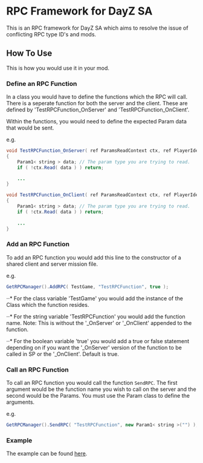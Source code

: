 # RPC Framework for DayZ SA
This is an RPC framework for DayZ SA which aims to resolve the issue of conflicting RPC type ID's and mods.

## How To Use

This is how you would use it in your mod.

### Define an RPC Function
In a class you would have to define the functions which the RPC will call. There is a seperate function for both the server and the client.
These are defined by 'TestRPCFunction_OnServer' and 'TestRPCFunction_OnClient'.

Within the functions, you would need to define the expected Param data that would be sent.

e.g.

```java
void TestRPCFunction_OnServer( ref ParamsReadContext ctx, ref PlayerIdentity sender, ref Object target )
{
	Param1< string > data; // The param type you are trying to read.
	if ( !ctx.Read( data ) ) return;

    ...
}

void TestRPCFunction_OnClient( ref ParamsReadContext ctx, ref PlayerIdentity sender, ref Object target )
{
	Param1< string > data; // The param type you are trying to read.
	if ( !ctx.Read( data ) ) return;
	
    ...
}
```

### Add an RPC Function
To add an RPC function you would add this line to the constructor of a shared client and server mission file.

e.g.

```java
GetRPCManager().AddRPC( TestGame, "TestRPCFunction", true );
```

⋅⋅* For the class variable 'TestGame' you would add the instance of the Class which the function resides.

⋅⋅* For the string variable 'TestRPCFunction' you would add the function name. Note: This is without the '_OnServer' or '_OnClient' appended to the function.

⋅⋅* For the boolean variable 'true' you would add a true or false statement depending on if you want the '_OnServer' version of the function to be called in SP or the '_OnClient'. Default is true.


### Call an RPC Function
To call an RPC function you would call the function `SendRPC`. The first argument would be the function name you wish to call on the server and the second would be the Params. You must use the Param class to define the arguments.

e.g.

```java
GetRPCManager().SendRPC( "TestRPCFunction", new Param1< string >("") );
```

### Example
The example can be found [here](https://github.com/Jacob-Mango/DayZ-RPCFramework/blob/master/RPCFramework/Addons/scripts/5_Mission/TestGame.c).